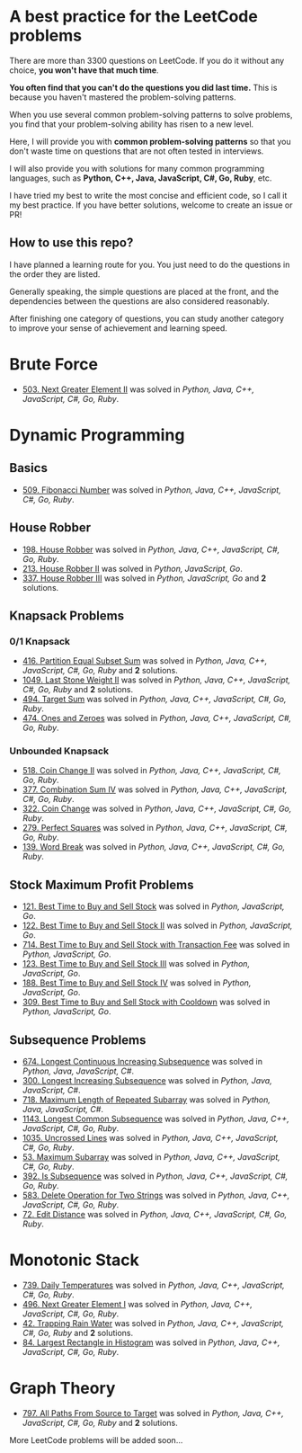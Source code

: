 # A best practice for the LeetCode problems
There are more than 3300 questions on LeetCode. If you do it without any choice, **you won't have that much time**.

**You often find that you can't do the questions you did last time.** This is because you haven't mastered the problem-solving patterns.

When you use several common problem-solving patterns to solve problems, you find that your problem-solving ability has risen to a new level.

Here, I will provide you with **common problem-solving patterns** so that you don't waste time on questions that are not often tested in interviews.

I will also provide you with solutions for many common programming languages, such as **Python, C++, Java, JavaScript, C#, Go, Ruby**, etc.

I have tried my best to write the most concise and efficient code, so I call it my best practice. If you have better solutions, welcome to create an issue or PR!

## How to use this repo?
I have planned a learning route for you. You just need to do the questions in the order they are listed.

Generally speaking, the simple questions are placed at the front, and the dependencies between the questions are also considered reasonably.

After finishing one category of questions, you can study another category to improve your sense of achievement and learning speed.

# Brute Force
- [503. Next Greater Element II](problems/0503-next-greater-element-ii.md) was solved in _Python, Java, C++, JavaScript, C#, Go, Ruby_.

# Dynamic Programming
## Basics
- [509. Fibonacci Number](problems/0509-fibonacci-number.md) was solved in _Python, Java, C++, JavaScript, C#, Go, Ruby_.

## House Robber
- [198. House Robber](problems/0198-house-robber.md) was solved in _Python, Java, C++, JavaScript, C#, Go, Ruby_.
- [213. House Robber II](problems/0213-house-robber-ii.md) was solved in _Python, JavaScript, Go_.
- [337. House Robber III](problems/0337-house-robber-iii.md) was solved in _Python, JavaScript, Go_ and **2** solutions.

## Knapsack Problems
### 0/1 Knapsack
- [416. Partition Equal Subset Sum](problems/0416-partition-equal-subset-sum.md) was solved in _Python, Java, C++, JavaScript, C#, Go, Ruby_ and **2** solutions.
- [1049. Last Stone Weight II](problems/1049-last-stone-weight-ii.md) was solved in _Python, Java, C++, JavaScript, C#, Go, Ruby_ and **2** solutions.
- [494. Target Sum](problems/0494-target-sum.md) was solved in _Python, Java, C++, JavaScript, C#, Go, Ruby_.
- [474. Ones and Zeroes](problems/0474-ones-and-zeroes.md) was solved in _Python, Java, C++, JavaScript, C#, Go, Ruby_.

### Unbounded Knapsack
- [518. Coin Change II](problems/0518-coin-change-ii.md) was solved in _Python, Java, C++, JavaScript, C#, Go, Ruby_.
- [377. Combination Sum IV](problems/0377-combination-sum-iv.md) was solved in _Python, Java, C++, JavaScript, C#, Go, Ruby_.
- [322. Coin Change](problems/0322-coin-change.md) was solved in _Python, Java, C++, JavaScript, C#, Go, Ruby_.
- [279. Perfect Squares](problems/0279-perfect-squares.md) was solved in _Python, Java, C++, JavaScript, C#, Go, Ruby_.
- [139. Word Break](problems/0139-word-break.md) was solved in _Python, Java, C++, JavaScript, C#, Go, Ruby_.

## Stock Maximum Profit Problems
- [121. Best Time to Buy and Sell Stock](problems/0121-best-time-to-buy-and-sell-stock.md) was solved in _Python, JavaScript, Go_.
- [122. Best Time to Buy and Sell Stock II](problems/0122-best-time-to-buy-and-sell-stock-ii.md) was solved in _Python, JavaScript, Go_.
- [714. Best Time to Buy and Sell Stock with Transaction Fee](problems/0714-best-time-to-buy-and-sell-stock-with-transaction-fee.md) was solved in _Python, JavaScript, Go_.
- [123. Best Time to Buy and Sell Stock III](problems/0123-best-time-to-buy-and-sell-stock-iii.md) was solved in _Python, JavaScript, Go_.
- [188. Best Time to Buy and Sell Stock IV](problems/0188-best-time-to-buy-and-sell-stock-iv.md) was solved in _Python, JavaScript, Go_.
- [309. Best Time to Buy and Sell Stock with Cooldown](problems/0309-best-time-to-buy-and-sell-stock-with-cooldown.md) was solved in _Python, JavaScript, Go_.

## Subsequence Problems
- [674. Longest Continuous Increasing Subsequence](problems/0674-longest-continuous-increasing-subsequence.md) was solved in _Python, Java, JavaScript, C#_.
- [300. Longest Increasing Subsequence](problems/0300-longest-increasing-subsequence.md) was solved in _Python, Java, JavaScript, C#_.
- [718. Maximum Length of Repeated Subarray](problems/0718-maximum-length-of-repeated-subarray.md) was solved in _Python, Java, JavaScript, C#_.
- [1143. Longest Common Subsequence](problems/1143-longest-common-subsequence.md) was solved in _Python, Java, C++, JavaScript, C#, Go, Ruby_.
- [1035. Uncrossed Lines](problems/1035-uncrossed-lines.md) was solved in _Python, Java, C++, JavaScript, C#, Go, Ruby_.
- [53. Maximum Subarray](problems/0053-maximum-subarray.md) was solved in _Python, Java, C++, JavaScript, C#, Go, Ruby_.
- [392. Is Subsequence](problems/0392-is-subsequence.md) was solved in _Python, Java, C++, JavaScript, C#, Go, Ruby_.
- [583. Delete Operation for Two Strings](problems/0583-delete-operation-for-two-strings.md) was solved in _Python, Java, C++, JavaScript, C#, Go, Ruby_.
- [72. Edit Distance](problems/0072-edit-distance.md) was solved in _Python, Java, C++, JavaScript, C#, Go, Ruby_.

# Monotonic Stack
- [739. Daily Temperatures](problems/0739-daily-temperatures.md) was solved in _Python, Java, C++, JavaScript, C#, Go, Ruby_.
- [496. Next Greater Element I](problems/0496-next-greater-element-i.md) was solved in _Python, Java, C++, JavaScript, C#, Go, Ruby_.
- [42. Trapping Rain Water](problems/0042-trapping-rain-water.md) was solved in _Python, Java, C++, JavaScript, C#, Go, Ruby_ and **2** solutions.
- [84. Largest Rectangle in Histogram](problems/0084-largest-rectangle-in-histogram.md) was solved in _Python, Java, C++, JavaScript, C#, Go, Ruby_.

# Graph Theory
- [797. All Paths From Source to Target](problems/0797-all-paths-from-source-to-target.md) was solved in _Python, Java, C++, JavaScript, C#, Go, Ruby_ and **2** solutions.

More LeetCode problems will be added soon...
